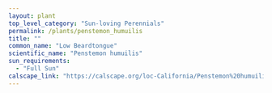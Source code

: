 ```yaml
---
layout: plant                                                              
top_level_category: "Sun-loving Perennials"
permalink: /plants/penstemon_humuilis
title: ""
common_name: "Low Beardtongue"
scientific_name: "Penstemon humuilis"
sun_requirements:
  - "Full Sun"
calscape_link: "https://calscape.org/loc-California/Penstemon%20humuilis(%20)"
---
```



